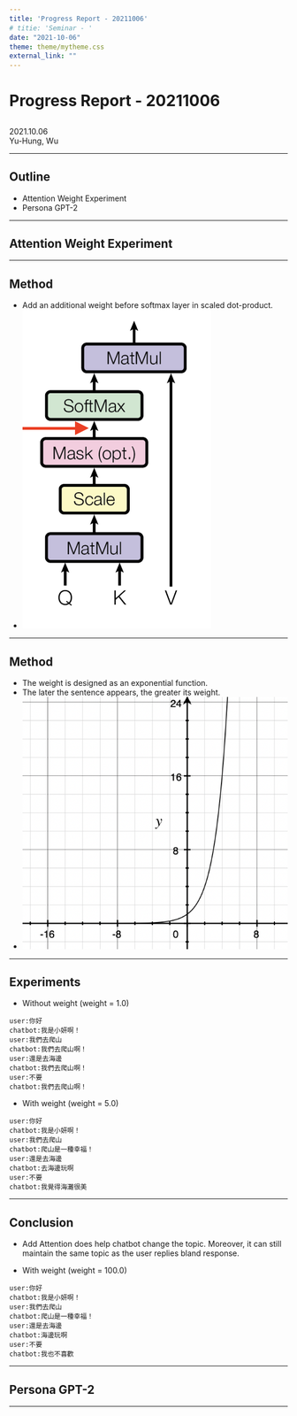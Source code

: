 ```yaml
---
title: 'Progress Report - 20211006'
# titie: 'Seminar - '
date: "2021-10-06"
theme: theme/mytheme.css
external_link: ""
---
```


# Progress Report - 20211006 <!-- .element: class="title" -->
##  <!-- .element: class="subtitle" -->

<div class="title-name">
2021.10.06 <br>
Yu-Hung, Wu
</div>

---

## Outline

- Attention Weight Experiment
- Persona GPT-2

---

## Attention Weight Experiment  <!-- .element: class="section-title" -->

----

## Method

- Add an additional weight before softmax layer in scaled dot-product.
- ![](attachments/2021-10-05-13-06-39.png) <!-- .element: class="img30" -->

----

## Method

- The weight is designed as an exponential function.
- The later the sentence appears, the greater its weight.
- ![](attachments/2021-10-05-13-47-58.png)

----

## Experiments

- Without weight (weight = 1.0)

```
user:你好
chatbot:我是小妍啊！
user:我們去爬山
chatbot:我們去爬山啊！
user:還是去海邊
chatbot:我們去爬山啊！
user:不要
chatbot:我們去爬山啊！
```

- With weight (weight = 5.0)

```
user:你好
chatbot:我是小妍啊！
user:我們去爬山
chatbot:爬山是一種幸福！
user:還是去海邊
chatbot:去海邊玩啊
user:不要
chatbot:我覺得海灘很美
```

----

## Conclusion

- Add Attention does help chatbot change the topic. Moreover, it can still maintain the same topic as the user replies bland response.

- With weight (weight = 100.0)

```
user:你好
chatbot:我是小妍啊！
user:我們去爬山
chatbot:爬山是一種幸福！
user:還是去海邊
chatbot:海邊玩啊
user:不要
chatbot:我也不喜歡
```

---

## Persona GPT-2 <!-- .element: class="section-title" -->

----


